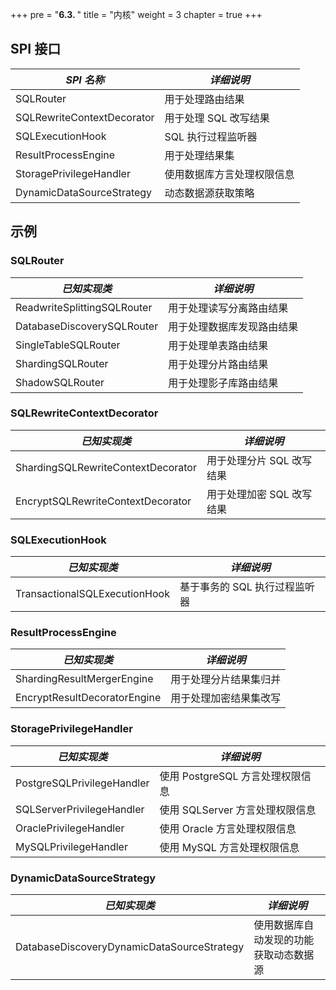 +++
pre = "<b>6.3. </b>"
title = "内核"
weight = 3
chapter = true
+++

## SPI 接口


| *SPI 名称*                           | *详细说明*             |
| ----------------------------------- | --------------------- |
| SQLRouter                           | 用于处理路由结果         |
| SQLRewriteContextDecorator         | 用于处理 SQL 改写结果 |
| SQLExecutionHook              | SQL 执行过程监听器 |
| ResultProcessEngine          | 用于处理结果集        |
| StoragePrivilegeHandler    | 使用数据库方言处理权限信息          |
| DynamicDataSourceStrategy                  | 动态数据源获取策略                 |

## 示例

### SQLRouter

| *已知实现类*                          | *详细说明*             |
| ----------------------------------- | --------------------- |
| ReadwriteSplittingSQLRouter         | 用于处理读写分离路由结果  |
| DatabaseDiscoverySQLRouter          | 用于处理数据库发现路由结果 |
| SingleTableSQLRouter                | 用于处理单表路由结果      |
| ShardingSQLRouter                   | 用于处理分片路由结果      |
| ShadowSQLRouter                     | 用于处理影子库路由结果    |

### SQLRewriteContextDecorator
| *已知实现类*                         | *详细说明*              |
| ---------------------------------- | --------------------- |
| ShardingSQLRewriteContextDecorator | 用于处理分片 SQL 改写结果 |
| EncryptSQLRewriteContextDecorator  | 用于处理加密 SQL 改写结果 |

### SQLExecutionHook
| *已知实现类*                    | *详细说明*                 |
| ----------------------------- | ------------------------- |
| TransactionalSQLExecutionHook | 基于事务的 SQL 执行过程监听器 |

### ResultProcessEngine

| *已知实现类*                   | *详细说明*           |
| ---------------------------- | ------------------- |
| ShardingResultMergerEngine   | 用于处理分片结果集归并 |
| EncryptResultDecoratorEngine | 用于处理加密结果集改写 |

### StoragePrivilegeHandler

| *已知实现类*                 | *详细说明*                      |
| -------------------------- | ------------------------------ |
| PostgreSQLPrivilegeHandler | 使用 PostgreSQL 方言处理权限信息   |
| SQLServerPrivilegeHandler  | 使用 SQLServer 方言处理权限信息    |
| OraclePrivilegeHandler     | 使用 Oracle 方言处理权限信息       |
| MySQLPrivilegeHandler      | 使用 MySQL 方言处理权限信息        |

### DynamicDataSourceStrategy

| *已知实现类*                                 | *详细说明*                       |
| ------------------------------------------ | ------------------------------- |
| DatabaseDiscoveryDynamicDataSourceStrategy | 使用数据库自动发现的功能获取动态数据源 |
